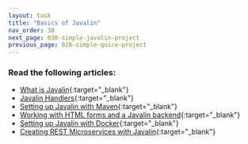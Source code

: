 ```yaml
---
layout: task
title: "Basics of Javalin"
nav_order: 30
next_page: 030-simple-javalin-project
previous_page: 028-simple-guice-project
---
```

### Read the following articles:
- [What is Javalin](https://www.ideamotive.co/blog/what-is-javalin-the-lightweight-web-framework){:target="_blank"}
- [Javalin Handlers](https://javalin.io/documentation#handlers){:target="_blank"}
- [Setting up Javalin with Maven](https://javalin.io/tutorials/maven-setup){:target="_blank"}
- [Working with HTML forms and a Javalin backend](https://javalin.io/tutorials/html-forms-example){:target="_blank"}
- [Setting up Javalin with Docker](https://javalin.io/tutorials/docker){:target="_blank"}
- [Creating REST Microservices with Javalin](https://www.baeldung.com/javalin-rest-microservices){:target="_blank"}